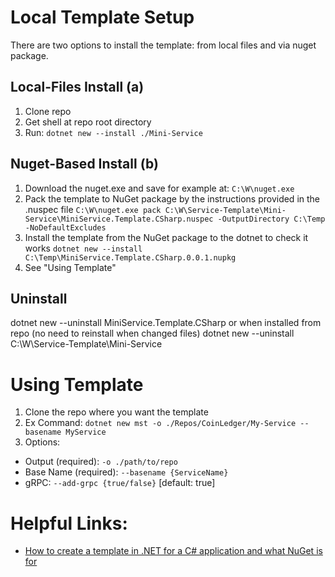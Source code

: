 # Local Template Setup
There are two options to install the template: from local files and via nuget package.

## Local-Files Install (a)
1. Clone repo
2. Get shell at repo root directory
3. Run: `dotnet new --install ./Mini-Service`

## Nuget-Based Install (b)
1. Download the nuget.exe and save for example at: `C:\W\nuget.exe`
2. Pack the template to NuGet package by the instructions provided in the .nuspec file
`C:\W\nuget.exe pack C:\W\Service-Template\Mini-Service\MiniService.Template.CSharp.nuspec -OutputDirectory C:\Temp -NoDefaultExcludes`
3. Install the template from the NuGet package to the dotnet to check it works
`dotnet new --install C:\Temp\MiniService.Template.CSharp.0.0.1.nupkg`
4. See "Using Template"

## Uninstall
dotnet new --uninstall MiniService.Template.CSharp
or when installed from repo (no need to reinstall when changed files)
dotnet new --uninstall C:\W\Service-Template\Mini-Service

# Using Template
1. Clone the repo where you want the template
2. Ex Command: `dotnet new mst -o ./Repos/CoinLedger/My-Service --basename MyService`
3. Options:
- Output (required): `-o ./path/to/repo`
- Base Name (required): `--basename {ServiceName}`
- gRPC: `--add-grpc {true/false}` [default: true]


# Helpful Links:
- [How to create a template in .NET for a C# application and what NuGet is for](https://itnext.io/how-to-create-a-template-in-net-for-a-c-application-and-what-nuget-is-for-e5d4fc03c487)
